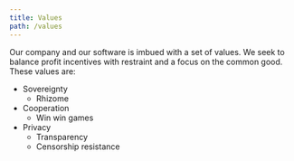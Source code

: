 ```yaml
---
title: Values
path: /values
---
```


Our company and our software is imbued with a set of values. We seek to balance profit incentives with restraint and a focus on the common good. These values are:

- Sovereignty
  - Rhizome
- Cooperation
  - Win win games
- Privacy
  - Transparency
  - Censorship resistance
